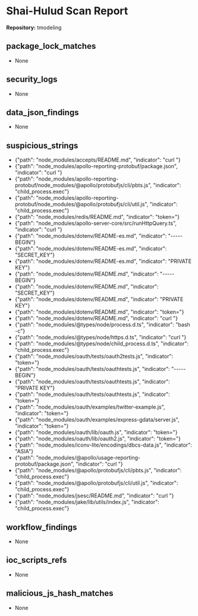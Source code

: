 # Shai-Hulud Scan Report

**Repository:** tmodeling

## package_lock_matches

- None

## security_logs

- None

## data_json_findings

- None

## suspicious_strings

- {"path": "node_modules/accepts/README.md", "indicator": "curl "}
- {"path": "node_modules/apollo-reporting-protobuf/package.json", "indicator": "curl "}
- {"path": "node_modules/apollo-reporting-protobuf/node_modules/@apollo/protobufjs/cli/pbts.js", "indicator": "child_process.exec"}
- {"path": "node_modules/apollo-reporting-protobuf/node_modules/@apollo/protobufjs/cli/util.js", "indicator": "child_process.exec"}
- {"path": "node_modules/redis/README.md", "indicator": "token="}
- {"path": "node_modules/apollo-server-core/src/runHttpQuery.ts", "indicator": "curl "}
- {"path": "node_modules/dotenv/README-es.md", "indicator": "-----BEGIN"}
- {"path": "node_modules/dotenv/README-es.md", "indicator": "SECRET_KEY"}
- {"path": "node_modules/dotenv/README-es.md", "indicator": "PRIVATE KEY"}
- {"path": "node_modules/dotenv/README.md", "indicator": "-----BEGIN"}
- {"path": "node_modules/dotenv/README.md", "indicator": "SECRET_KEY"}
- {"path": "node_modules/dotenv/README.md", "indicator": "PRIVATE KEY"}
- {"path": "node_modules/dotenv/README.md", "indicator": "token="}
- {"path": "node_modules/dotenv/README.md", "indicator": "curl "}
- {"path": "node_modules/@types/node/process.d.ts", "indicator": "bash -c"}
- {"path": "node_modules/@types/node/https.d.ts", "indicator": "curl "}
- {"path": "node_modules/@types/node/child_process.d.ts", "indicator": "child_process.exec"}
- {"path": "node_modules/oauth/tests/oauth2tests.js", "indicator": "token="}
- {"path": "node_modules/oauth/tests/oauthtests.js", "indicator": "-----BEGIN"}
- {"path": "node_modules/oauth/tests/oauthtests.js", "indicator": "PRIVATE KEY"}
- {"path": "node_modules/oauth/tests/oauthtests.js", "indicator": "token="}
- {"path": "node_modules/oauth/examples/twitter-example.js", "indicator": "token="}
- {"path": "node_modules/oauth/examples/express-gdata/server.js", "indicator": "token="}
- {"path": "node_modules/oauth/lib/oauth.js", "indicator": "token="}
- {"path": "node_modules/oauth/lib/oauth2.js", "indicator": "token="}
- {"path": "node_modules/iconv-lite/encodings/dbcs-data.js", "indicator": "ASIA"}
- {"path": "node_modules/@apollo/usage-reporting-protobuf/package.json", "indicator": "curl "}
- {"path": "node_modules/@apollo/protobufjs/cli/pbts.js", "indicator": "child_process.exec"}
- {"path": "node_modules/@apollo/protobufjs/cli/util.js", "indicator": "child_process.exec"}
- {"path": "node_modules/jsesc/README.md", "indicator": "curl "}
- {"path": "node_modules/jake/lib/utils/index.js", "indicator": "child_process.exec"}

## workflow_findings

- None

## ioc_scripts_refs

- None

## malicious_js_hash_matches

- None

